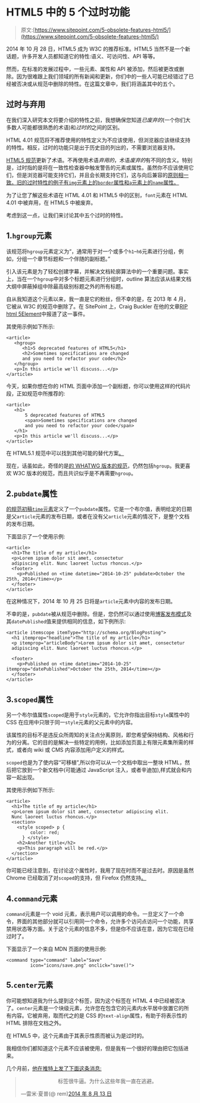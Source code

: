 # HTML5 中的 5 个过时功能

> 原文:[https://www.sitepoint.com/5-obsolete-features-html5/](https://www.sitepoint.com/5-obsolete-features-html5/)

2014 年 10 月 28 日，HTML5 成为 W3C 的推荐标准。HTML5 当然不是一个新话题，许多开发人员都知道它的特性:语义、可访问性、API 等等。

然而，在标准的发展过程中，一些元素、属性和 API 被添加，然后被更改或删除。因为很难跟上我们领域的所有新闻和更新，你们中的一些人可能已经错过了已经被否决或从规范中删除的特性。在这篇文章中，我们将涵盖其中的五个。

## 过时与弃用

在我们深入研究本文将要介绍的特性之前，我想确保您知道*已废弃的*(一个你们大多数人可能都很熟悉的术语)和*过时的*之间的区别。

HTML 4.01 规范将不推荐使用的特性定义为不应该使用，但浏览器应该继续支持的特性。相反，过时的功能只是出于历史目的列出的，不需要浏览器支持。

[HTML5 规范](https://www.w3.org/TR/html5/)更新了术语。不再使用术语*弃用的*，术语*废弃的*有不同的含义。特别是，过时指的是将在一致性检查器中触发警告的元素或属性。虽然你不应该使用它们，但是浏览器可能支持它们，并且会长期支持它们，这与向后兼容的[原则相一致。旧的过时特性的例子有`img`元素上的`border`属性和`a`元素上的`name`属性。](https://www.w3.org/TR/html-design-principles/#support-existing-content)

为了让您了解这些术语在 HTML 4.01 和 HTML5 中的区别，`font`元素在 HTML 4.01 中被弃用，在 HTML5 中被废弃。

考虑到这一点，让我们来讨论其中五个过时的特性。

## 1.`hgroup`元素

该规范将`hgroup`元素定义为<q>，通常用于对一个或多个`h1`–`h6`元素进行分组，例如，分组一个章节标题和一个伴随的副标题。</q>

引入该元素是为了轻松创建字幕，并解决文档轮廓算法中的一个重要问题。事实上，当在一个`hgroup`中对多个标题元素进行分组时，outline 算法应该从结果文档大纲中屏蔽掉组中除最高级别标题之外的所有标题。

自从我知道这个元素以来，我一直是它的粉丝，但不幸的是，在 2013 年 4 月，它被从 W3C 的规范中删除了。在 SitePoint 上，Craig Buckler 在他的文章[RIP html 5<h group>Element](https://www.sitepoint.com/html5-hgroup-element-dropped/)中报道了这一事件。

其使用示例如下所示:

```
<article>
   <hgroup>
      <h1>5 deprecated features of HTML5</h1>
      <h2>Sometimes specifications are changed
      and you need to refactor your code</h2>
   </hgroup>
   <p>In this article we'll discuss...</p>
</article>
```

今天，如果你想在你的 HTML 页面中添加一个副标题，你可以使用这样的代码片段，正如规范中所推荐的:

```
<article>
   <h1>
       5 deprecated features of HTML5
       <span>Sometimes specifications are changed
       and you need to refactor your code</span>
   </h1>
   <p>In this article we'll discuss...</p>
</article>
```

在 HTML5.1 规范中可以找到其他可能的替代方案[。](https://www.w3.org/html/wg/drafts/html/master/common-idioms.html#sub-head)

现在，话虽如此，奇怪的是[的 WHATWG 版本的规范](https://html.spec.whatwg.org/multipage/semantics.html#the-hgroup-element)，仍然包括`hgroup`。我更喜欢 W3C 版本的规范，而且共识似乎是不再需要`hgroup`。

## 2.`pubdate`属性

[的规范初稿`time`元素](https://www.sitepoint.com/html5-time-element-guide/)定义了一个`pubdate`属性。它是一个布尔值，表明给定的日期是父`article`元素的发布日期，或者在没有父`article`元素的情况下，是整个文档的发布日期。

下面显示了一个使用示例:

```
<article>
  <h1>The title of my article</h1>
  <p>Lorem ipsum dolor sit amet, consectetur 
  adipiscing elit. Nunc laoreet luctus rhoncus.</p>
  <footer>
    <p>Published on <time datetime="2014-10-25" pubdate>October the 25th, 2014</time></p>
  </footer>
</article>
```

在这种情况下，2014 年 10 月 25 日将是`article`元素中内容的发布日期。

不幸的是，`pubdate`被从规范中删除。但是，您仍然可以通过使用[博客发布模式](http://schema.org/BlogPosting)及其`datePublished`值来提供相同的信息，如下例所示:

```
<article itemscope itemType="http://schema.org/BlogPosting">
  <h1 itemprop="headline">The title of my article</h1>
  <p itemprop="articleBody">Lorem ipsum dolor sit amet, consectetur 
  adipiscing elit. Nunc laoreet luctus rhoncus.</p>

  <footer>
    <p>Published on <time datetime="2014-10-25" itemprop="datePublished">October the 25th, 2014</time></p>
  </footer>
</article>
```

## 3.`scoped`属性

另一个布尔值属性`scoped`是用于`style`元素的，它允许你指出目标`style`属性中的 CSS 在应用中只限于同一`style`元素的父元素中的内容。

该属性的目标不是违反众所周知的关注点分离原则，即您希望保持结构、风格和行为的分离。它的目的是解决一些特定的用例，比如添加页面上有限元素集所需的样式，或者向 wiki 或 CMS 内容添加用户定义的样式。

`scoped`也是为了使内容“可移植”,所以你可以从一个文档中取出一整块 HTML，然后把它放到一个新文档中(可能通过 JavaScript 注入，或者辛迪加),样式就会和内容一起出现。

其使用示例如下所示:

```
<article>
  <h1>The title of my article</h1>
  <p>Lorem ipsum dolor sit amet, consectetur adipiscing elit. 
  Nunc laoreet luctus rhoncus.</p>
  <section>
    <style scoped> p {
         color: red;
      } </style>
    <h2>Another title</h2>
    <p>This paragraph will be red.</p>
  </section>
</article>
```

你可能已经注意到，在讨论这个属性时，我用了现在时而不是过去时。原因是虽然 Chrome 已经取消了对`scoped`的支持，但 Firefox 仍然支持[。](http://caniuse.com/#feat=style-scoped)

## 4.`command`元素

`command`元素是一个 void 元素，表示用户可以调用的命令。一旦定义了一个命令，界面的其他部分就可以引用同一个命令，允许多个访问点访问一个功能，共享禁用状态等方面。关于这个元素的信息不多，但是你不应该在意，因为它现在已经过时了。

下面显示了一个来自 MDN 页面的使用示例:

```
<command type="command" label="Save" 
         icon="icons/save.png" onclick="save()">
```

## 5.`center`元素

你可能想知道我为什么提到这个标签，因为这个标签在 HTML 4 中已经被否决了。`center`元素是一个块级元素，允许您在包含它的元素内水平居中放置它的所有内容。它被弃用，取而代之的是 CSS 的`text-align`属性，有助于将表示性的 HTML 排除在文档之外。

在 HTML5 中，这个元素由于其表示性质而被认为是过时的。

我相信你们都知道这个元素不应该被使用，但是我有一个很好的理由把它包括进来。

几个月前，[他在推特上发了下面这条消息:](https://twitter.com/rem/status/499629513983406080)

> <center>标签很牛逼。为什么这些年我一直在逃避。</center>
> 
> —雷米·夏普(@ rem)[2014 年 8 月 13 日](https://twitter.com/rem/status/499629513983406080)